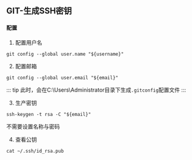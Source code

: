 ## GIT-生成SSH密钥

#### 配置

1. 配置用户名
``` shell
git config --global user.name "${username}"
```

2. 配置邮箱
``` shell
git config --global user.email "${email}"
```

::: tip
此时，会在C:\Users\Administrator目录下生成`.gitconfig`配置文件
:::

3. 生产密钥
``` shell
ssh-keygen -t rsa -C "${email}"
```
不需要设置名称与密码

4. 查看公钥
``` shell
cat ~/.ssh/id_rsa.pub
```
